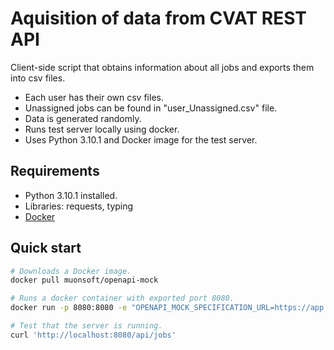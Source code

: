 # Aquisition of data from CVAT REST API
Client-side script that obtains information about all jobs and exports them into csv files.

* Each user has their own csv files.
* Unassigned jobs can be found in "user_Unassigned.csv" file.
* Data is generated randomly.
* Runs test server locally using docker.
* Uses Python 3.10.1 and Docker image for the test server.

## Requirements

* Python 3.10.1 installed.
* Libraries: requests, typing
* [Docker](https://www.docker.com/)

## Quick start

```bash
# Downloads a Docker image.
docker pull muonsoft/openapi-mock

# Runs a docker container with exported port 8080.
docker run -p 8080:8080 -e "OPENAPI_MOCK_SPECIFICATION_URL=https://app.cvat.ai/api/schema/" --rm muonsoft/openapi-mock

# Test that the server is running.
curl 'http://localhost:8080/api/jobs'
```